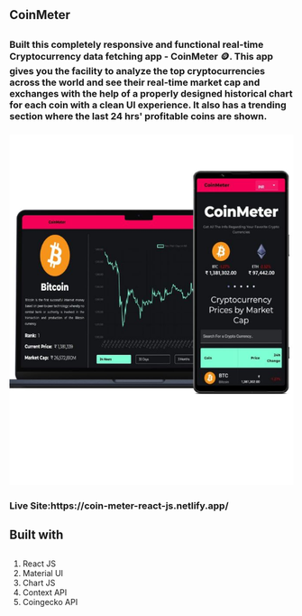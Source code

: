 # <h2>CoinMeter<h2>

<h3>Built this completely responsive and functional real-time Cryptocurrency data fetching app - CoinMeter 🪙. This app gives you the facility to analyze the top cryptocurrencies across the world and see their real-time market cap and exchanges with the help of a properly designed historical chart for each coin with a clean UI experience. It also has a trending section where the last 24 hrs' profitable coins are shown. <h3>
 
<p align="center">
  <img src="w5.jpg"/>
</p>

<h3>Live Site:https://coin-meter-react-js.netlify.app/<h3>

## <h2> Built with <h2>

  1) React JS
  2) Material UI 
  3) Chart JS
  4) Context API
  5) Coingecko API
